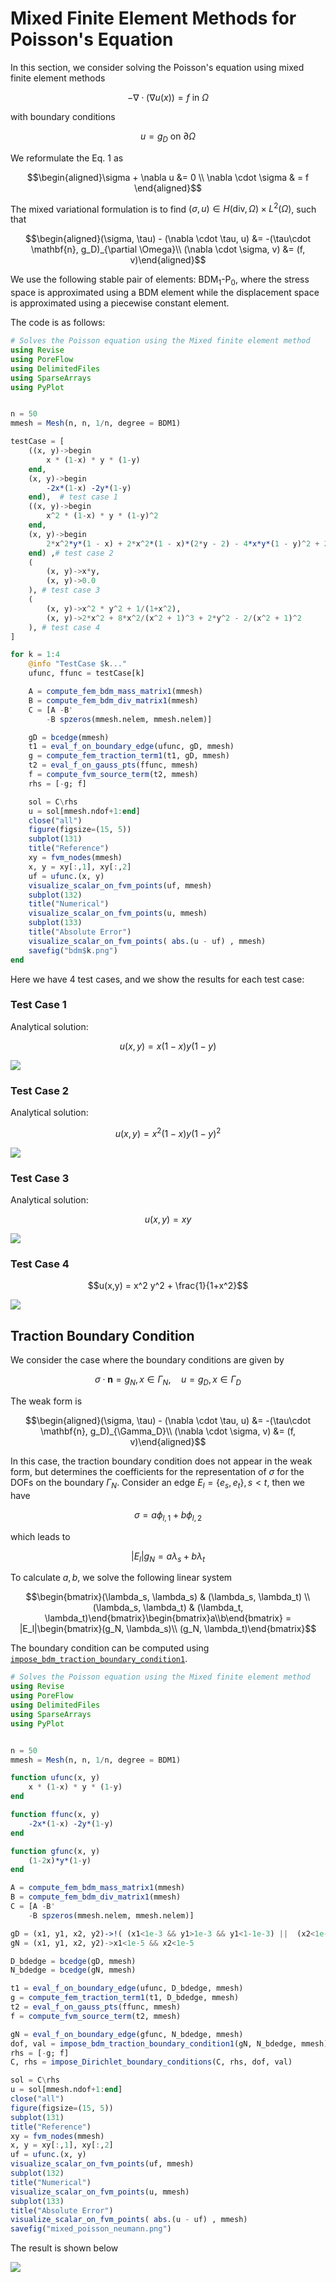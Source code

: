 # Mixed Finite Element Methods for Poisson's Equation 


In this section, we consider solving the Poisson's equation using mixed finite element methods

$$-\nabla \cdot (\nabla u(x)) = f \text{ in } \Omega\tag{1}$$

with boundary conditions

$$u = g_D \text{ on } \partial \Omega$$

We reformulate the Eq. 1 as 

$$\begin{aligned}\sigma + \nabla u &= 0 \\ \nabla \cdot \sigma & = f \end{aligned}$$

The mixed variational formulation is to find $(\sigma, u)\in H(\text{div}, \Omega) \times L^2(\Omega)$, such that 

$$\begin{aligned}(\sigma, \tau) - (\nabla \cdot \tau, u) &= -(\tau\cdot \mathbf{n}, g_D)_{\partial \Omega}\\ (\nabla \cdot \sigma, v) &= (f, v)\end{aligned}$$

We use the following stable pair of elements: BDM${}_1$-P${}_0$, where the stress space is approximated using a BDM element while the displacement space is approximated using a piecewise constant element. 

The code is as follows:

```julia
# Solves the Poisson equation using the Mixed finite element method 
using Revise
using PoreFlow
using DelimitedFiles
using SparseArrays
using PyPlot


n = 50
mmesh = Mesh(n, n, 1/n, degree = BDM1)

testCase = [
    ((x, y)->begin
        x * (1-x) * y * (1-y)
    end, 
    (x, y)->begin
        -2x*(1-x) -2y*(1-y)
    end),  # test case 1
    ((x, y)->begin
        x^2 * (1-x) * y * (1-y)^2
    end, 
    (x, y)->begin
        2*x^2*y*(1 - x) + 2*x^2*(1 - x)*(2*y - 2) - 4*x*y*(1 - y)^2 + 2*y*(1 - x)*(1 - y)^2
    end) ,# test case 2
    (
        (x, y)->x*y, 
        (x, y)->0.0
    ), # test case 3
    (
        (x, y)->x^2 * y^2 + 1/(1+x^2), 
        (x, y)->2*x^2 + 8*x^2/(x^2 + 1)^3 + 2*y^2 - 2/(x^2 + 1)^2
    ), # test case 4
]

for k = 1:4
    @info "TestCase $k..."
    ufunc, ffunc = testCase[k]

    A = compute_fem_bdm_mass_matrix1(mmesh)
    B = compute_fem_bdm_div_matrix1(mmesh)
    C = [A -B'
        -B spzeros(mmesh.nelem, mmesh.nelem)]

    gD = bcedge(mmesh)
    t1 = eval_f_on_boundary_edge(ufunc, gD, mmesh)
    g = compute_fem_traction_term1(t1, gD, mmesh) 
    t2 = eval_f_on_gauss_pts(ffunc, mmesh)
    f = compute_fvm_source_term(t2, mmesh)
    rhs = [-g; f]

    sol = C\rhs
    u = sol[mmesh.ndof+1:end]
    close("all")
    figure(figsize=(15, 5))
    subplot(131)
    title("Reference")
    xy = fvm_nodes(mmesh)
    x, y = xy[:,1], xy[:,2]
    uf = ufunc.(x, y)
    visualize_scalar_on_fvm_points(uf, mmesh)
    subplot(132)
    title("Numerical")
    visualize_scalar_on_fvm_points(u, mmesh)
    subplot(133)
    title("Absolute Error")
    visualize_scalar_on_fvm_points( abs.(u - uf) , mmesh)
    savefig("bdm$k.png")
end
```

Here we have 4 test cases, and we show the results for each test case:


### Test Case 1

Analytical solution:

$$u(x, y) = x(1-x)y(1-y)$$

![](./assets/mfem/bdm1.png)
### Test Case 2

Analytical solution:

$$u(x, y) = x^2  (1-x)  y  (1-y)^2$$

![](./assets/mfem/bdm2.png)


### Test Case 3

Analytical solution:

$$u(x, y) = xy$$

![](./assets/mfem/bdm3.png)

### Test Case 4


$$u(x,y) = x^2  y^2 + \frac{1}{1+x^2}$$

![](./assets/mfem/bdm4.png)

## Traction Boundary Condition 

We consider the case where the boundary conditions are given by 

$$\sigma \cdot \mathbf{n} = g_N, x\in \Gamma_N, \quad u = g_D, x\in \Gamma_D$$

The weak form is 

$$\begin{aligned}(\sigma, \tau) - (\nabla \cdot \tau, u) &= -(\tau\cdot \mathbf{n}, g_D)_{\Gamma_D}\\ (\nabla \cdot \sigma, v) &= (f, v)\end{aligned}$$


In this case, the traction boundary condition does not appear in the weak form, but determines the coefficients for the representation of $\sigma$ for the DOFs on the boundary $\Gamma_N$. Consider an edge $E_l = \{e_s, e_t\}, s<t$, then we have

$$\sigma = a\phi_{l,1} + b \phi_{l, 2}$$

which leads to 

$$|E_l|g_N = a \lambda_s + b \lambda_t$$

To calculate $a, b$, we solve the following linear system 

$$\begin{bmatrix}(\lambda_s, \lambda_s) & (\lambda_s, \lambda_t) \\ (\lambda_s, \lambda_t) & (\lambda_t, \lambda_t)\end{bmatrix}\begin{bmatrix}a\\b\end{bmatrix} = |E_l|\begin{bmatrix}(g_N, \lambda_s)\\ (g_N, \lambda_t)\end{bmatrix}$$


The boundary condition can be computed using [`impose_bdm_traction_boundary_condition1`](@ref). 

```julia
# Solves the Poisson equation using the Mixed finite element method 
using Revise
using PoreFlow
using DelimitedFiles
using SparseArrays
using PyPlot


n = 50
mmesh = Mesh(n, n, 1/n, degree = BDM1)

function ufunc(x, y)
    x * (1-x) * y * (1-y)
end

function ffunc(x, y)
    -2x*(1-x) -2y*(1-y)
end

function gfunc(x, y)
    (1-2x)*y*(1-y)
end

A = compute_fem_bdm_mass_matrix1(mmesh)
B = compute_fem_bdm_div_matrix1(mmesh)
C = [A -B'
    -B spzeros(mmesh.nelem, mmesh.nelem)]

gD = (x1, y1, x2, y2)->!( (x1<1e-3 && y1>1e-3 && y1<1-1e-3) ||  (x2<1e-3 && y2>1e-3 && y2<1-1e-3))
gN = (x1, y1, x2, y2)->x1<1e-5 && x2<1e-5

D_bdedge = bcedge(gD, mmesh)
N_bdedge = bcedge(gN, mmesh)

t1 = eval_f_on_boundary_edge(ufunc, D_bdedge, mmesh)
g = compute_fem_traction_term1(t1, D_bdedge, mmesh) 
t2 = eval_f_on_gauss_pts(ffunc, mmesh)
f = compute_fvm_source_term(t2, mmesh)

gN = eval_f_on_boundary_edge(gfunc, N_bdedge, mmesh)
dof, val = impose_bdm_traction_boundary_condition1(gN, N_bdedge, mmesh)
rhs = [-g; f]
C, rhs = impose_Dirichlet_boundary_conditions(C, rhs, dof, val)

sol = C\rhs
u = sol[mmesh.ndof+1:end]
close("all")
figure(figsize=(15, 5))
subplot(131)
title("Reference")
xy = fvm_nodes(mmesh)
x, y = xy[:,1], xy[:,2]
uf = ufunc.(x, y)
visualize_scalar_on_fvm_points(uf, mmesh)
subplot(132)
title("Numerical")
visualize_scalar_on_fvm_points(u, mmesh)
subplot(133)
title("Absolute Error")
visualize_scalar_on_fvm_points( abs.(u - uf) , mmesh)
savefig("mixed_poisson_neumann.png")
```

The result is shown below

![](./assets/mfem/mixed_poisson_neumann.png) 
